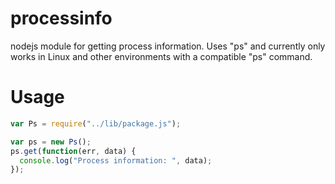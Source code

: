 # processinfo
nodejs module for getting process information. Uses "ps" and currently only works in Linux and other environments with a compatible "ps" command.

# Usage
```javascript
var Ps = require("../lib/package.js");

var ps = new Ps();
ps.get(function(err, data) {
  console.log("Process information: ", data);
});
```

